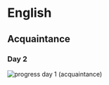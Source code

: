 ﻿# English
## Acquaintance
### Day 2
![progress day 1 (acquaintance)](https://github.com/AndriiKot/Marathon__acquaintance__day_2/blob/main/progress_day_2_acquaintance.jpg)

